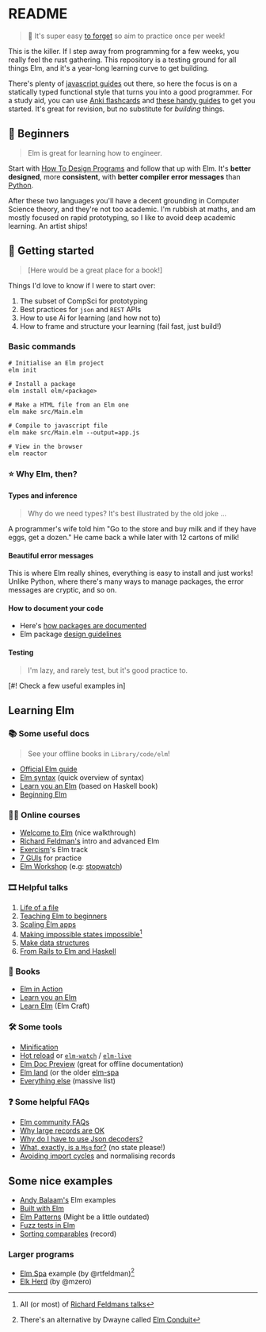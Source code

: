 # README

> 📅 It's super easy [to forget](https://www.azquotes.com/quote/585801) so aim to practice once per week!

This is the killer. If I step away from programming for a few weeks, you really feel the rust gathering. This repository is a testing ground for all things Elm, and it's a year-long learning curve to get building.

There's plenty of [javascript guides](https://eloquentjavascript.net/) out there, so here the focus is on a statically typed functional style that turns you into a good programmer. For a study aid, you can use [Anki flashcards](https://github.com/badlydrawnrob/anki) and [these handy guides](https://github.com/badlydrawnrob/anki/discussions/123) to get you started. It's great for revision, but no substitute for _building_ things.

## 🔰 Beginners

> Elm is great for learning how to engineer.

Start with [How To Design Programs](https://htdp.org/) and follow that up with Elm. It's **better designed**, more **consistent**, with **better compiler error messages** than [Python](https://github.com/badlydrawnrob/python-playground).

After these two languages you'll have a decent grounding in Computer Science theory, and they're not too academic. I'm rubbish at maths, and am mostly focused on rapid prototyping, so I like to avoid deep academic learning. An artist ships!


## 🚀 Getting started

> [Here would be a great place for a book!]

Things I'd love to know if I were to start over:

1. The subset of CompSci for prototyping
2. Best practices for `json` and `REST` APIs
3. How to use Ai for learning (and how not to)
4. How to frame and structure your learning (fail fast, just build!)

### Basic commands

```terminal
# Initialise an Elm project
elm init

# Install a package
elm install elm/<package>

# Make a HTML file from an Elm one
elm make src/Main.elm

# Compile to javascript file
elm make src/Main.elm --output=app.js

# View in the browser
elm reactor
```

### ⭐ Why Elm, then?

#### Types and inference

> Why do we need types? It's best illustrated by the old joke ...

A programmer's wife told him "Go to the store and buy milk and if they have eggs, get a dozen." He came back a while later with 12 cartons of milk!

#### Beautiful error messages

This is where Elm really shines, everything is easy to install and just works! Unlike Python, where there's many ways to manage packages, the error messages are cryptic, and so on.

#### How to document your code

- Here's [how packages are documented](https://package.elm-lang.org/help/documentation-format)
- Elm package [design guidelines](https://package.elm-lang.org/help/design-guidelines)

#### Testing

> I'm lazy, and rarely test, but it's good practice to.

[#! Check a few useful examples in]


## Learning Elm

### 📚 Some useful docs

> See your offline books in `Library/code/elm`!

- [Official Elm guide](https://guide.elm-lang.org/)
- [Elm syntax](https://elm-lang.org/docs/syntax) (quick overview of syntax)
- [Learn you an Elm](https://learnyouanelm.github.io/) (based on Haskell book)
- [Beginning Elm](https://elmprogramming.com/)

### 🧑‍🏫 Online courses

- [Welcome to Elm](https://www.youtube.com/playlist?list=PLuGpJqnV9DXq_ItwwUoJOGk_uCr72Yvzb) (nice walkthrough)
- [Richard Feldman's](https://frontendmasters.com/teachers/richard-feldman/) intro and advanced Elm
- [Exercism](https://exercism.org/tracks/elm)'s Elm track
- [7 GUIs](https://eugenkiss.github.io/7guis/tasks/) for practice
- [Elm Workshop](https://sporto.github.io/elm-workshop/) (e.g: [stopwatch](https://sporto.github.io/elm-workshop/05-effects/02-start.html))

### 🎞️ Helpful talks

1. [Life of a file](https://www.youtube.com/watch?v=XpDsk374LDE)
2. [Teaching Elm to beginners](https://www.youtube.com/watch?v=G-GhUxeYc1U)
3. [Scaling Elm apps](https://www.youtube.com/watch?v=DoA4Txr4GUs)
4. [Making impossible states impossible](https://www.youtube.com/watch?v=IcgmSRJHu_8)[^1]
5. [Make data structures](https://www.youtube.com/watch?v=x1FU3e0sT1I)
6. [From Rails to Elm and Haskell](https://www.youtube.com/watch?v=5CYeZ2kEiOI&list=PLfc1FQC2AVoO5pibnlTz2Qj-UJ1DQXuSo)

### 📖 Books

- [Elm in Action](https://www.manning.com/books/elm-in-action)
- [Learn you an Elm](https://learnyouanelm.github.io)
- [Learn Elm](https://elmcraft.org/learn/) (Elm Craft)

### 🛠️ Some tools

- [Minification](https://discourse.elm-lang.org/t/elm-minification-benchmarks/9968)
- [Hot reload](https://www.youtube.com/watch?v=eVsgBJqTOIE) or [`elm-watch`](https://github.com/lydell/elm-watch) / [`elm-live`](https://github.com/wking-io/elm-live)
- [Elm Doc Preview](https://github.com/dmy/elm-doc-preview) (great for offline documentation)
- [Elm land](https://elm.land) (or the older [elm-spa](https://www.elm-spa.dev/)
- [Everything else](https://github.com/sporto/awesome-elm) (massive list)

### ❓ Some helpful FAQs

- [Elm community FAQs](https://faq.elm-community.org)
- [Why large records are OK](https://elm-lang.org/docs/records#large-records)
- [Why do I have to use Json decoders?](https://gist.github.com/evancz/1c5f2cf34939336ecb79b97bb89d9da6)
- [What, exactly, is a `Msg` for?](https://discourse.elm-lang.org/t/message-types-carrying-new-state/2177/5) (no state please!)
- [Avoiding import cycles](https://tinyurl.com/import-cycles-normalisation) and normalising records

## Some nice examples

- [Andy Balaam's](https://www.artificialworlds.net/blog/category/elm/) Elm examples
- [Built with Elm](https://www.builtwithelm.co)
- [Elm Patterns](https://sporto.github.io/elm-patterns/index.html) (Might be a little outdated)
- [Fuzz tests in Elm](https://freecontent.manning.com/writing-fuzz-tests-in-elm/)
- [Sorting comparables](https://stacktracehq.com/blog/comparing-and-sorting-in-elm/) (record)

### Larger programs

- [Elm Spa](https://github.com/rtfeldman/elm-spa-example) example (by @rtfeldman)[^2]
- [Elk Herd](https://github.com/mzero/elk-herd) (by @mzero)


[^1]: All (or most) of [Richard Feldmans talks](https://www.youtube.com/playlist?list=PL1u6QhVvC9FX1EZeIfIbG2VgVHWEyFofw)

[^2]: There's an alternative by Dwayne called [Elm Conduit](https://discourse.elm-lang.org/t/announcing-dwayne-elm-conduit-a-replacement-for-rtfeldman-elm-spa-example/9758)
